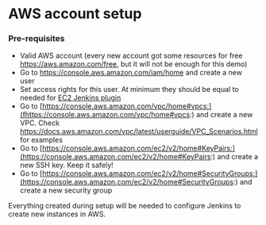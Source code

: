 # AWS account setup

### Pre-requisites
- Valid AWS account (every new account got some resources for free https://aws.amazon.com/free, but it will not be enough for this demo)
- Go to https://console.aws.amazon.com/iam/home and create a new user 
- Set access rights for this user. At minimum they should be equal to needed for [EC2 Jenkins plugin](https://plugins.jenkins.io/ec2/)
- Go to [https://console.aws.amazon.com/vpc/home#vpcs:](fhttps://console.aws.amazon.com/vpc/home#vpcs:) and create a new VPC. Check https://docs.aws.amazon.com/vpc/latest/userguide/VPC_Scenarios.html for examples 
- Go to [https://console.aws.amazon.com/ec2/v2/home#KeyPairs:](https://console.aws.amazon.com/ec2/v2/home#KeyPairs:) and create a new SSH key. Keep it safely!
- Go to [https://console.aws.amazon.com/ec2/v2/home#SecurityGroups:](https://console.aws.amazon.com/ec2/v2/home#SecurityGroups:) and create a new security group

Everything created during setup will be needed to configure Jenkins to create new instances in AWS.
